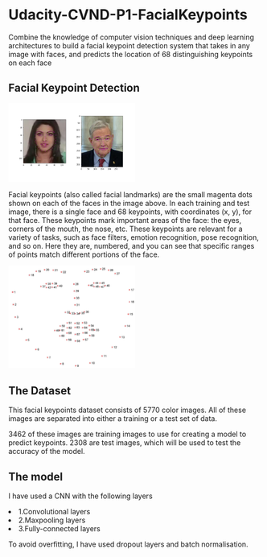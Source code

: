 # Udacity-CVND-P1-FacialKeypoints
Combine the knowledge of computer vision techniques and deep learning architectures to build a facial keypoint detection system that takes in any image with faces, and predicts the location of 68 distinguishing keypoints on each face

## Facial Keypoint Detection
<img src='images/key_pts_example.png' width=50% height=50%/>

Facial keypoints (also called facial landmarks) are the small magenta dots shown on each of the faces in the image above. In each training and test image, there is a single face and 68 keypoints, with coordinates (x, y), for that face. These keypoints mark important areas of the face: the eyes, corners of the mouth, the nose, etc. These keypoints are relevant for a variety of tasks, such as face filters, emotion recognition, pose recognition, and so on. Here they are, numbered, and you can see that specific ranges of points match different portions of the face.

<img src='images/landmarks_numbered.jpg' width=50% height=50%/>

## The Dataset
This facial keypoints dataset consists of 5770 color images. All of these images are separated into either a training or a test set of data.

3462 of these images are training images to use for creating a model to predict keypoints.
2308 are test images, which will be used to test the accuracy of the model.

## The model
I have used a CNN with the following layers
<li> 1.Convolutional layers
<li> 2.Maxpooling layers
<li> 3.Fully-connected layers

To avoid overfitting, I have used dropout layers and batch normalisation.
